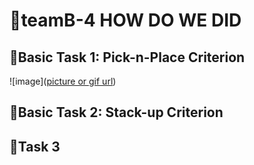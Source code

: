 # 👋teamB-4 HOW DO WE DID
## 🌱Basic Task 1: Pick-n-Place Criterion
  ![image]([picture or gif url](https://github.com/gujingde/gujingde/blob/main/%E8%9E%A2%E5%B9%95%E6%93%B7%E5%8F%96%E7%95%AB%E9%9D%A2%202023-11-28%20040012.png))
## 🌱Basic Task 2: Stack-up Criterion
## 🌱Task 3

<!---
gujingde/gujingde is a ✨ special ✨ repository because its `README.md` (this file) appears on your GitHub profile.
You can click the Preview link to take a look at your changes.
--->
